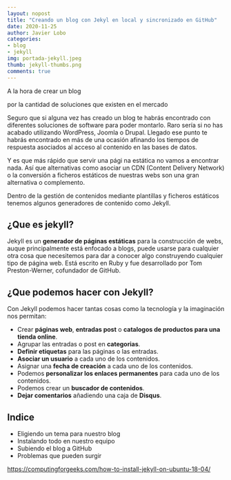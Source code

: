 ```yaml
---
layout: nopost
title: "Creando un blog con Jekyl en local y sincronizado en GitHub"
date: 2020-11-25
author: Javier Lobo
categories: 
- blog
- jekyll
img: portada-jekyll.jpeg
thumb: jekyll-thumbs.png
comments: true
---
```

A la hora de crear un blog 


 por la cantidad de soluciones que existen en el mercado

Seguro que si alguna vez has creado un blog te habrás encontrado con diferentes soluciones de software para poder montarlo. Raro sería si no has acabado utilizando WordPress, Joomla o Drupal. Llegado ese punto te habrás encontrado en más de una ocasión afinando los tiempos de respuesta asociados al acceso al contenido en las bases de datos.

Y es que más rápido que servir una pági na estática no vamos a encontrar nada. Así que alternativas como asociar un CDN (Content Delivery Network) o la conversión a ficheros estáticos de nuestras webs son una gran alternativa o complemento.

Dentro de la gestión de contenidos mediante plantillas y ficheros estáticos tenemos algunos generadores de contenido como Jekyll.
<!--more-->
## ¿Que es jekyll?
Jekyll es un **generador de páginas estáticas** para la construcción de webs, auque principalmente está enfocado a blogs, puede usarse para cualquier otra cosa que necesitemos para dar a conocer algo construyendo cualquier tipo de página web. Está escrito en Ruby y fue desarrollado por Tom Preston-Werner, cofundador de GitHub.

## ¿Que podemos hacer con Jekyll?
Con Jekyll podemos hacer tantas cosas como la tecnología y la imaginación nos permitan:

* Crear **páginas web**, **entradas post** o **catalogos de productos para una tienda online**.
* Agrupar las entradas o post en **categorias**.
* **Definir etiquetas** para las páginas o las entradas.
* **Asociar un usuario** a cada uno de los contenidos.
* Asignar una **fecha de creación** a cada uno de los contenidos.
* Podemos **personalizar los enlaces permanentes** para cada uno de los contenidos.
* Podemos crear un **buscador de contenidos**.
* **Dejar comentarios** añadiendo una caja de **Disqus**.

## Indice
* Eligiendo un tema para nuestro blog
* Instalando todo en nuestro equipo
* Subiendo el blog a GitHub
* Problemas que pueden surgir




https://computingforgeeks.com/how-to-install-jekyll-on-ubuntu-18-04/